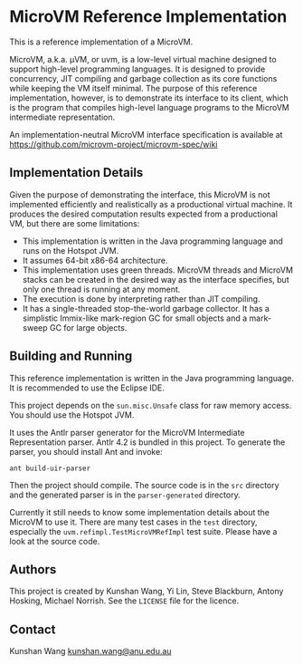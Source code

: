 MicroVM Reference Implementation
================================

This is a reference implementation of a MicroVM.

MicroVM, a.k.a. µVM, or uvm, is a low-level virtual machine designed to support
high-level programming languages. It is designed to provide concurrency, JIT
compiling and garbage collection as its core functions while keeping the VM
itself minimal. The purpose of this reference implementation, however, is to
demonstrate its interface to its client, which is the program that compiles
high-level language programs to the MicroVM intermediate representation.

An implementation-neutral MicroVM interface specification is available at
https://github.com/microvm-project/microvm-spec/wiki

Implementation Details
----------------------

Given the purpose of demonstrating the interface, this MicroVM is not
implemented efficiently and realistically as a productional virtual machine. It
produces the desired computation results expected from a productional VM, but
there are some limitations:

- This implementation is written in the Java programming language and runs on
  the Hotspot JVM.
- It assumes 64-bit x86-64 architecture.
- This implementation uses green threads. MicroVM threads and MicroVM stacks can
  be created in the desired way as the interface specifies, but only one thread
  is running at any moment.
- The execution is done by interpreting rather than JIT compiling.
- It has a single-threaded stop-the-world garbage collector. It has a
  simplistic Immix-like mark-region GC for small objects and a mark-sweep GC for
  large objects.

Building and Running
--------------------

This reference implementation is written in the Java programming language. It is
recommended to use the Eclipse IDE.

This project depends on the `sun.misc.Unsafe` class for raw memory access. You
should use the Hotspot JVM.

It uses the Antlr parser generator for the MicroVM Intermediate Representation
parser. Antlr 4.2 is bundled in this project. To generate the parser, you should
install Ant and invoke:

    ant build-uir-parser

Then the project should compile. The source code is in the `src` directory and
the generated parser is in the `parser-generated` directory. 

Currently it still needs to know some implementation details about the MicroVM
to use it. There are many test cases in the `test` directory, especially the
`uvm.refimpl.TestMicroVMRefImpl` test suite. Please have a look at the source
code.

Authors
-------

This project is created by Kunshan Wang, Yi Lin, Steve Blackburn, Antony
Hosking, Michael Norrish. See the `LICENSE` file for the licence.

Contact
-------

Kunshan Wang <kunshan.wang@anu.edu.au>

<!--
vim: tw=80
-->

